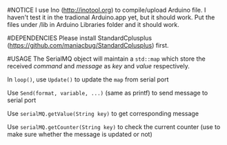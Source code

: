 #NOTICE
I use Ino (http://inotool.org) to compile/upload Arduino file. I haven't test it in the tradional Arduino.app yet, but it should work.
Put the files under /lib in Arduino Libraries folder and it should work.

#DEPENDENCIES
Please install StandardCplusplus (https://github.com/maniacbug/StandardCplusplus) first.

#USAGE
The SerialMQ object will maintain a `std::map` which store the received *command* and *message* as *key* and *value* respectively.

In `loop()`, use `Update()` to update the `map` from serial port

Use `Send(format, variable, ...)` (same as printf) to send message to serial port

Use `serialMQ.getValue(String key)` to get corresponding message

Use `serialMQ.getCounter(String key)` to check the current counter (use to make sure whether the message is updated or not)
